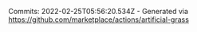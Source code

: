 Commits: 2022-02-25T05:56:20.534Z - Generated via https://github.com/marketplace/actions/artificial-grass
<br>
